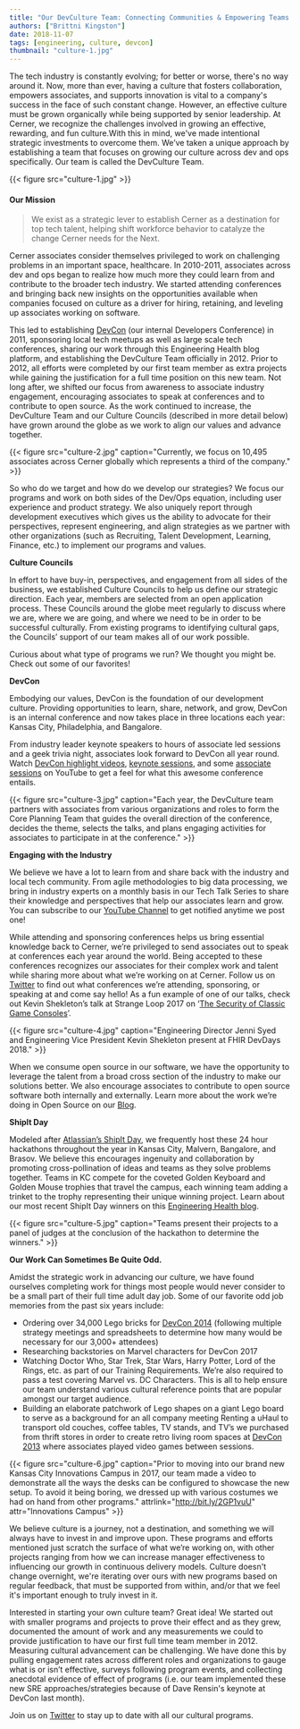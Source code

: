 ```yaml
---
title: "Our DevCulture Team: Connecting Communities & Empowering Teams to Invent the Future"
authors: ["Brittni Kingston"]
date: 2018-11-07
tags: [engineering, culture, devcon]
thumbnail: "culture-1.jpg"
---
```

The tech industry is constantly evolving; for better or worse, there's no way around it. Now, more than ever, having a culture that fosters collaboration, empowers associates, and supports innovation is vital to a company's success in the face of such constant change. However, an effective culture must be grown organically while being supported by senior leadership. At Cerner, we recognize the challenges involved in growing an effective, rewarding, and fun culture.With this in mind, we've made intentional strategic investments to overcome them. We’ve taken a unique approach by establishing a team that focuses on growing our culture across dev and ops specifically. Our team is called the DevCulture Team.

{{< figure src="culture-1.jpg" >}}

#### Our Mission
>We exist as a strategic lever to establish Cerner as a destination for top tech talent, helping shift workforce behavior to catalyze the change Cerner needs for the Next.

Cerner associates consider themselves privileged to work on challenging problems in an important space, healthcare. In 2010-2011, associates across dev and ops began to realize how much more they could learn from and contribute to the broader tech industry. We started attending conferences and bringing back new insights on the opportunities available when companies focused on culture as a driver for hiring, retaining, and leveling up associates working on software.

This led to establishing [DevCon](https://engineering.cerner.com/2013/08/devcon) (our internal Developers Conference) in 2011, sponsoring local tech meetups as well as large scale tech conferences, sharing our work through this Engineering Health blog platform, and establishing the DevCulture Team officially in 2012. Prior to 2012, all efforts were completed by our first team member as extra projects while gaining the justification for a full time position on this new team. Not long after, we shifted our focus from awareness to associate industry engagement, encouraging associates to speak at conferences and to contribute to open source. As the work continued to increase, the DevCulture Team and our Culture Councils (described in more detail below) have grown around the globe as we work to align our values and advance together.

{{< figure src="culture-2.jpg" caption="Currently, we focus on 10,495  associates across Cerner globally which represents a third of the company." >}}

So who do we target and how do we develop our strategies? We focus our programs and work on both sides of the Dev/Ops equation, including user experience and product strategy. We also uniquely report through development executives which gives us the ability to advocate for their perspectives, represent engineering, and align strategies as we partner with other organizations (such as Recruiting, Talent Development, Learning, Finance, etc.) to implement our programs and values.

**Culture Councils**

In effort to have buy-in, perspectives, and engagement from all sides of the business, we established Culture Councils to help us define our strategic direction. Each year, members are selected from an open application process. These Councils around the globe meet regularly to discuss where we are, where we are going, and where we need to be in order to be successful culturally. From existing programs to identifying cultural gaps, the Councils’ support of our team makes all of our work possible.

Curious about what type of programs we run? We thought you might be. Check out some of our favorites!

**DevCon**

Embodying our values, DevCon is the foundation of our development culture. Providing opportunities to learn, share, network, and grow, DevCon is an internal conference and now takes place in three locations each year: Kansas City, Philadelphia, and Bangalore.

From industry leader keynote speakers to hours of associate led sessions and a geek trivia night, associates look forward to DevCon all year round. Watch [DevCon highlight videos](https://www.youtube.com/watch?v=8FR0tO1-1rk), [keynote sessions](https://www.youtube.com/watch?v=QFfmTLmn3Ow&list=PLSti19ysyJtBJqtXDxtlSFdA1herhJecj), and some [associate sessions](https://www.youtube.com/watch?v=aZZCZpc0AcY) on YouTube to get a feel for what this awesome conference entails.

{{< figure src="culture-3.jpg" caption="Each year, the DevCulture team partners with associates from various organizations and roles to form the Core Planning Team that guides the overall direction of the conference, decides the theme, selects the talks, and plans engaging activities for associates to participate in at the conference." >}}

**Engaging with the Industry**

We believe we have a lot to learn from and share back with the industry and local tech community. From agile methodologies to big data processing, we bring in industry experts on a monthly basis in our Tech Talk Series to share their knowledge and perspectives that help our associates learn and grow. You can subscribe to our [YouTube Channel](https://www.youtube.com/user/CernerEng?sub_confirmation=1) to get notified anytime we post one!

While attending and sponsoring conferences helps us bring essential knowledge back to Cerner, we’re privileged to send associates out to speak at conferences each year around the world. Being accepted to these conferences recognizes our associates for their complex work and talent while sharing more about what we’re working on at Cerner. Follow us on [Twitter](https://twitter.com/CernerEng) to find out what conferences we’re attending, sponsoring, or speaking at and come say hello! As a fun example of one of our talks, check out Kevin Shekleton’s talk at Strange Loop 2017 on ‘[The Security of Classic Game Consoles](https://www.youtube.com/watch?v=s0XmiXs8iRw)’.

{{< figure src="culture-4.jpg" caption="Engineering Director Jenni Syed and Engineering Vice President Kevin Shekleton present at FHIR DevDays 2018." >}}

When we consume open source in our software, we have the opportunity to leverage the talent from a broad cross section of the industry to make our solutions better. We also encourage associates to contribute to open source software both internally and externally. Learn more about the work we’re doing in Open Source on our [Blog](http://bit.ly/2Oj5DeL).

**ShipIt Day**

Modeled after [Atlassian’s ShipIt Day](https://www.atlassian.com/company/shipit), we frequently host these 24 hour hackathons throughout the year in Kansas City, Malvern, Bangalore, and Brasov. We believe this encourages ingenuity and collaboration by promoting cross-pollination of ideas and teams as they solve problems together. Teams in KC compete for the coveted Golden Keyboard and Golden Mouse trophies that travel the campus, each winning team adding a trinket to the trophy representing their unique winning project. Learn about our most recent ShipIt Day winners on this [Engineering Health blog](http://bit.ly/2PQXprk).

{{< figure src="culture-5.jpg" caption="Teams present their projects to a panel of judges at the conclusion of the hackathon to determine the winners." >}}

**Our Work Can Sometimes Be Quite Odd.**

Amidst the strategic work in advancing our culture, we have found ourselves completing work for things most people would never consider to be a small part of their full time adult day job. Some of our favorite odd job memories from the past six years include:

* Ordering over 34,000 Lego bricks for [DevCon 2014](https://www.youtube.com/watch?v=E-TcZBTCZdo) (following multiple strategy meetings and spreadsheets to determine how many would be necessary for our 3,000+ attendees)
* Researching backstories on Marvel characters for DevCon 2017
* Watching Doctor Who, Star Trek, Star Wars, Harry Potter, Lord of the Rings, etc. as part of our Training Requirements. We’re also required to pass a test covering Marvel vs. DC Characters. This is all to help ensure our team understand various cultural reference points that are popular amongst our target audience.
* Building an elaborate patchwork of Lego shapes on a giant Lego board to serve as a background for an all company meeting
Renting a uHaul to transport old couches, coffee tables, TV stands, and TV’s we purchased from thrift stores in order to create retro living room spaces at [DevCon 2013](https://www.youtube.com/watch?v=cE0YoFg-hkE) where associates played video games between sessions.

<!-- TODO: Wasn't able to add bit.ly link to innovations. Tried the below but it just adds an extra link at the end  -->
{{< figure src="culture-6.jpg" caption="Prior to moving into our brand new Kansas City Innovations Campus in 2017, our team made a video to demonstrate all the ways the desks can be configured to showcase the new setup. To avoid it being boring, we dressed up with various costumes we had on hand from other programs." attrlink="http://bit.ly/2GP1vuU" attr="Innovations Campus" >}}

We believe culture is a journey, not a destination, and something we will always have to invest in and improve upon. These programs and efforts mentioned just scratch the surface of what we’re working on, with other projects ranging from how we can increase manager effectiveness to influencing our growth in continuous delivery models. Culture doesn't change overnight, we're iterating over ours with new programs based on regular feedback, that must be supported from within, and/or that we feel it's important enough to truly invest in it.

Interested in starting your own culture team? Great idea! We started out with smaller programs and projects to prove their effect and as they grew, documented the amount of work and any measurements we could to provide justification to have our first full time team member in 2012. Measuring cultural advancement can be challenging. We have done this by pulling engagement rates across different roles and organizations to gauge what is or isn’t effective, surveys following program events, and collecting anecdotal evidence of effect of programs (i.e. our team implemented these new SRE approaches/strategies because of Dave Rensin's keynote at DevCon last month).

Join us on [Twitter](https://twitter.com/CernerEng) to stay up to date with all our cultural programs.
